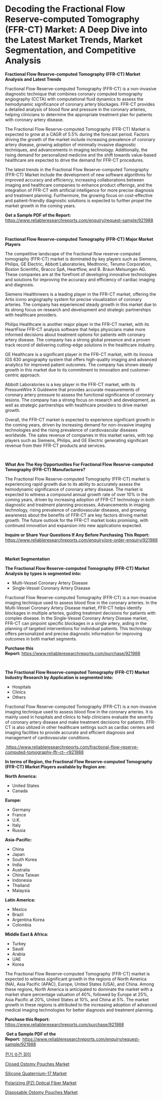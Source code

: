 <p><h1>Decoding the Fractional Flow Reserve-computed Tomography (FFR-CT) Market: A Deep Dive into the Latest Market Trends, Market Segmentation, and Competitive Analysis</h1></p><p><strong>Fractional Flow Reserve-computed Tomography (FFR-CT) Market Analysis and Latest Trends</strong></p>
<p><p>Fractional Flow Reserve-computed Tomography (FFR-CT) is a non-invasive diagnostic technique that combines coronary computed tomography angiography (CCTA) with computational fluid dynamics to assess the hemodynamic significance of coronary artery blockages. FFR-CT provides a detailed analysis of blood flow and pressure in the coronary arteries, helping clinicians to determine the appropriate treatment plan for patients with coronary artery disease.</p><p>The Fractional Flow Reserve-computed Tomography (FFR-CT) Market is expected to grow at a CAGR of 5.5% during the forecast period. Factors driving the growth of the market include increasing prevalence of coronary artery disease, growing adoption of minimally invasive diagnostic techniques, and advancements in imaging technology. Additionally, the rising demand for personalized medicine and the shift towards value-based healthcare are expected to drive the demand for FFR-CT procedures.</p><p>The latest trends in the Fractional Flow Reserve-computed Tomography (FFR-CT) Market include the development of new software algorithms for improved accuracy and efficiency, increasing collaborations between imaging and healthcare companies to enhance product offerings, and the integration of FFR-CT with artificial intelligence for more precise diagnosis and treatment planning. Furthermore, the growing focus on cost-effective and patient-friendly diagnostic solutions is expected to further propel the market growth in the coming years.</p></p>
<p><strong>Get a Sample PDF of the Report:&nbsp;</strong> <a href="https://www.reliableresearchreports.com/enquiry/request-sample/921988">https://www.reliableresearchreports.com/enquiry/request-sample/921988</a></p>
<p>&nbsp;</p>
<p><strong>Fractional Flow Reserve-computed Tomography (FFR-CT) Major Market Players</strong></p>
<p><p>The competitive landscape of the fractional flow reserve-computed tomography (FFR-CT) market is dominated by key players such as Siemens, Philips, GE Electric, Abbott Laboratories, Medtronic, Terumo Corporation, Boston Scientific, Bracco SpA, Heartflow, and B. Braun Melsungen AG. These companies are at the forefront of developing innovative technologies and solutions for improving the accuracy and efficiency of cardiac imaging and diagnosis.</p><p>Siemens Healthineers is a leading player in the FFR-CT market, offering the Artis icono angiography system for precise visualization of coronary arteries. The company has experienced steady growth in this market due to its strong focus on research and development and strategic partnerships with healthcare providers.</p><p>Philips Healthcare is another major player in the FFR-CT market, with its HeartFlow FFR-CT analysis software that helps physicians make more informed decisions about treatment options for patients with coronary artery disease. The company has a strong global presence and a proven track record of delivering cutting-edge solutions in the healthcare industry.</p><p>GE Healthcare is a significant player in the FFR-CT market, with its Innova IGS 630 angiography system that offers high-quality imaging and advanced analytics for improved patient outcomes. The company has shown steady growth in this market due to its commitment to innovation and customer-centric approach.</p><p>Abbott Laboratories is a key player in the FFR-CT market, with its PressureWire X Guidewire that provides accurate measurements of coronary artery pressure to assess the functional significance of coronary lesions. The company has a strong focus on research and development, as well as strategic partnerships with healthcare providers to drive market growth.</p><p>Overall, the FFR-CT market is expected to experience significant growth in the coming years, driven by increasing demand for non-invasive imaging technologies and the rising prevalence of cardiovascular diseases worldwide. The sales revenue of companies in this market varies, with top players such as Siemens, Philips, and GE Electric generating significant revenue from their FFR-CT products and services.</p></p>
<p>&nbsp;</p>
<p><strong>What Are The Key Opportunities For Fractional Flow Reserve-computed Tomography (FFR-CT) Manufacturers?</strong></p>
<p><p>The Fractional Flow Reserve-computed Tomography (FFR-CT) market is experiencing rapid growth due to its ability to accurately assess the hemodynamic significance of coronary artery disease. The market is expected to witness a compound annual growth rate of over 10% in the coming years, driven by increasing adoption of FFR-CT technology in both diagnostic and treatment planning processes. Advancements in imaging technology, rising prevalence of cardiovascular diseases, and growing awareness about the benefits of FFR-CT are key factors driving market growth. The future outlook for the FFR-CT market looks promising, with continued innovation and expansion into new applications expected.</p></p>
<p><strong>Inquire or Share Your Questions If Any Before Purchasing This Report:</strong> <a href="https://www.reliableresearchreports.com/enquiry/pre-order-enquiry/921988">https://www.reliableresearchreports.com/enquiry/pre-order-enquiry/921988</a></p>
<p>&nbsp;</p>
<p><strong>Market Segmentation</strong></p>
<p><strong>The Fractional Flow Reserve-computed Tomography (FFR-CT) Market Analysis by types is segmented into:</strong></p>
<p><ul><li>Multi-Vessel Coronary Artery Disease</li><li>Single-Vessel Coronary Artery Disease</li></ul></p>
<p><p>Fractional Flow Reserve-computed Tomography (FFR-CT) is a non-invasive imaging technique used to assess blood flow in the coronary arteries. In the Multi-Vessel Coronary Artery Disease market, FFR-CT helps identify blockages in multiple arteries, guiding treatment decisions for patients with complex disease. In the Single-Vessel Coronary Artery Disease market, FFR-CT can pinpoint specific blockages in a single artery, aiding in the planning of targeted interventions for individual patients. This technology offers personalized and precise diagnostic information for improving outcomes in both market segments.</p></p>
<p><strong>Purchase this Report:&nbsp;</strong><a href="https://www.reliableresearchreports.com/purchase/921988">https://www.reliableresearchreports.com/purchase/921988</a></p>
<p>&nbsp;</p>
<p><strong>The Fractional Flow Reserve-computed Tomography (FFR-CT) Market Industry Research by Application is segmented into:</strong></p>
<p><ul><li>Hospitals</li><li>Clinics</li><li>Others</li></ul></p>
<p><p>Fractional Flow Reserve-computed Tomography (FFR-CT) is a non-invasive imaging technique used to assess blood flow in the coronary arteries. It is mainly used in hospitals and clinics to help clinicians evaluate the severity of coronary artery disease and make treatment decisions for patients. FFR-CT is also utilized in other healthcare settings such as cardiac centers and imaging facilities to provide accurate and efficient diagnosis and management of cardiovascular conditions.</p></p>
<p><a href="https://www.reliableresearchreports.com/fractional-flow-reserve-computed-tomography-ffr-ct--r921988">&nbsp;https://www.reliableresearchreports.com/fractional-flow-reserve-computed-tomography-ffr-ct--r921988</a></p>
<p><strong>In terms of Region, the Fractional Flow Reserve-computed Tomography (FFR-CT) Market Players available by Region are:</strong></p>
<p>
    <p> <strong> North America: </strong>
        <ul>
            <li>United States</li>
            <li>Canada</li>
        </ul>
        </p> 
    <p> <strong> Europe: </strong>
        <ul>
            <li>Germany</li>
            <li>France</li>
            <li>U.K.</li>
            <li>Italy</li>
            <li>Russia</li>
        </ul>
        </p> 
    <p> <strong> Asia-Pacific: </strong>
        <ul>
            <li>China</li>
            <li>Japan</li>
            <li>South Korea</li>
            <li>India</li>
            <li>Australia</li>
            <li>China Taiwan</li>
            <li>Indonesia</li>
            <li>Thailand</li>
            <li>Malaysia</li>
        </ul>
        </p> 
    <p> <strong> Latin America: </strong>
        <ul>
            <li>Mexico</li>
            <li>Brazil</li>
            <li>Argentina Korea</li>
            <li>Colombia</li>
        </ul>
        </p> 
    <p> <strong> Middle East & Africa: </strong>
        <ul>
            <li>Turkey</li>
            <li>Saudi</li>
            <li>Arabia</li>
            <li>UAE</li>
            <li>Korea</li>
        </ul>
    </p>
    </p>
<p><p>The Fractional Flow Reserve-computed Tomography (FFR-CT) market is expected to witness significant growth in the regions of North America (NA), Asia Pacific (APAC), Europe, United States (USA), and China. Among these regions, North America is anticipated to dominate the market with a market share percentage valuation of 40%, followed by Europe at 25%, Asia Pacific at 20%, United States at 10%, and China at 5%. The market growth in these regions is attributed to the increasing adoption of advanced medical imaging technologies for better diagnosis and treatment planning.</p></p>
<p><strong>Purchase this Report: </strong><a href="https://www.reliableresearchreports.com/purchase/921988">https://www.reliableresearchreports.com/purchase/921988</a></p>
<p>&nbsp;<strong>Get a Sample PDF of the Report:&nbsp;&nbsp;</strong><a href="https://www.reliableresearchreports.com/enquiry/request-sample/921988">https://www.reliableresearchreports.com/enquiry/request-sample/921988</a></p>
<p><strong></strong></p>
<p><p><a href="https://github.com/LoganRew1964/Market-Research-Report-List-2/blob/main/593009675713.md">전기 수건 걸이</a></p><p><a href="https://github.com/francesprichey/Market-Research-Report-List-1/blob/main/closed-ostomy-pouches-market.md">Closed Ostomy Pouches Market</a></p><p><a href="https://www.linkedin.com/pulse/insights-silicone-quaternium-17-industry-market-financial-status-qwpkf?trackingId=NlgMJr%2BeTQ2GjF58dYh3Mw%3D%3D">Silicone Quaternium-17 Market</a></p><p><a href="https://medium.com/@minervawunsch/emerging-trends-in-polarizing-pz-optical-fiber-market-global-outlook-and-future-prospects-from-7ceb080b36bb">Polarizing (PZ) Optical Fiber Market</a></p><p><a href="https://github.com/marshallymanow/Market-Research-Report-List-1/blob/main/disposable-ostomy-pouches-market.md">Disposable Ostomy Pouches Market</a></p></p>
